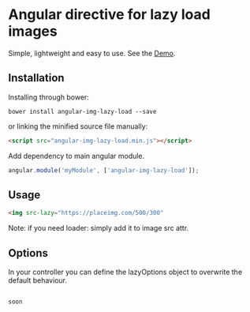 # Angular directive for lazy load images

Simple, lightweight and easy to use. See the <a href="http://jsbin.com/wefidu">Demo</a>.

## Installation
Installing through bower:
```
bower install angular-img-lazy-load --save
```
or linking the minified source file manually:
```html
<script src="angular-img-lazy-load.min.js"></script>
```

Add dependency to main angular module.
```js
angular.module('myModule', ['angular-img-lazy-load']);
```

## Usage
```html
<img src-lazy="https://placeimg.com/500/300"
```
Note: if you need loader: simply add it to image src attr.

## Options
In your controller you can define the lazyOptions object to overwrite the default behaviour.
```

soon

```

